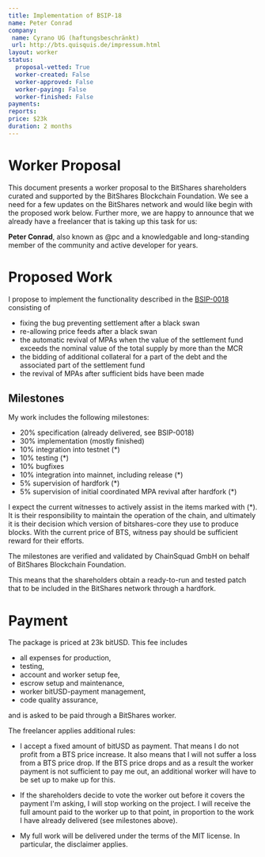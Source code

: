 ```yaml
---
title: Implementation of BSIP-18
name: Peter Conrad
company:
 name: Cyrano UG (haftungsbeschränkt)
 url: http://bts.quisquis.de/impressum.html
layout: worker
status:
  proposal-vetted: True
  worker-created: False
  worker-approved: False
  worker-paying: False
  worker-finished: False
payments:
reports:
price: $23k
duration: 2 months
---
```


# Worker Proposal

This document presents a worker proposal to the BitShares shareholders curated
and supported by the BitShares Blockchain Foundation. We see a need for a few
updates on the BitShares network and would like begin with the proposed work
below. Further more, we are happy to announce that we already have a freelancer
that is taking up this task for us:

**Peter Conrad**, also known as @pc and a knowledgable and long-standing member of the
community and active developer for years.

# Proposed Work

I propose to implement the functionality described in the
[BSIP-0018](https://github.com/bitshares/bsips/blob/master/bsip-0018.md)
consisting of

* fixing the bug preventing settlement after a black swan
* re-allowing price feeds after a black swan
* the automatic revival of MPAs when the value of the settlement fund
  exceeds the nominal value of the total supply by more than the MCR
* the bidding of additional collateral for a part of the debt and the
  associated part of the settlement fund
* the revival of MPAs after sufficient bids have been made

## Milestones

My work includes the following milestones:

* 20% specification (already delivered, see BSIP-0018)
* 30% implementation (mostly finished)
* 10% integration into testnet (*)
* 10% testing (*)
* 10% bugfixes
* 10% integration into mainnet, including release (*)
*  5% supervision of hardfork (*)
*  5% supervision of initial coordinated MPA revival after hardfork (*)

I expect the current witnesses to actively assist in the items marked with (*).
It is their responsibility to maintain the operation of the chain, and
ultimately it is their decision which version of bitshares-core they use to
produce blocks. With the current price of BTS, witness pay should be sufficient
reward for their efforts.

The milestones are verified and validated by ChainSquad GmbH on behalf of
BitShares Blockchain Foundation.

This means that the shareholders obtain a ready-to-run and tested patch that to
be included in the BitShares network through a hardfork.

# Payment

The package is priced at 23k bitUSD. This fee includes

 * all expenses for production,
 * testing,
 * account and worker setup fee,
 * escrow setup and maintenance,
 * worker bitUSD-payment management,
 * code quality assurance,

and is asked to be paid through a BitShares worker.

The freelancer applies additional rules:

* I accept a fixed amount of bitUSD as payment. That means I do not profit from
  a BTS price increase. It also means that I will not suffer a loss from a BTS
  price drop. If the BTS price drops and as a result the worker payment is not
  sufficient to pay me out, an additional worker will have to be set up to make
  up for this.

* If the shareholders decide to vote the worker out before it covers the
  payment I'm asking, I will stop working on the project. I will receive the
  full amount paid to the worker up to that point, in proportion to the work
  I have already delivered (see milestones above).

* My full work will be delivered under the terms of the MIT license. In
  particular, the disclaimer applies.
